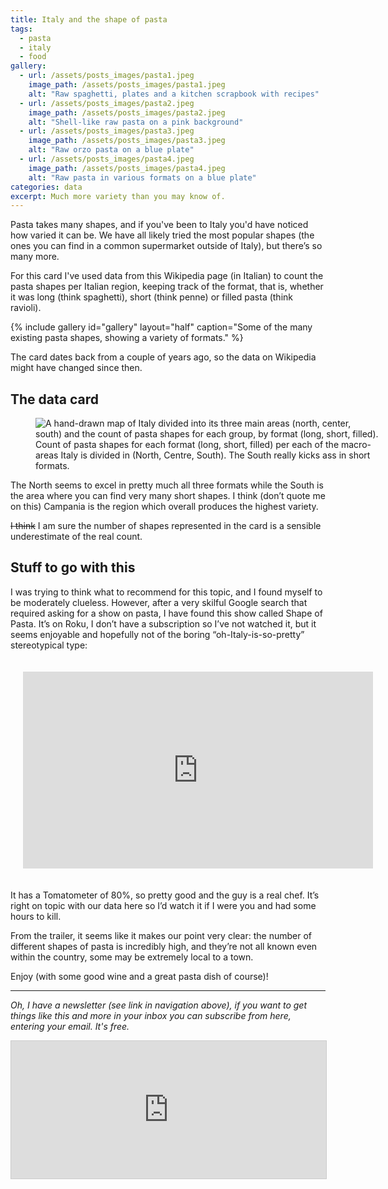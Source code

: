 ```yaml
---
title: Italy and the shape of pasta
tags:
  - pasta
  - italy
  - food
gallery:
  - url: /assets/posts_images/pasta1.jpeg
    image_path: /assets/posts_images/pasta1.jpeg
    alt: "Raw spaghetti, plates and a kitchen scrapbook with recipes"
  - url: /assets/posts_images/pasta2.jpeg
    image_path: /assets/posts_images/pasta2.jpeg
    alt: "Shell-like raw pasta on a pink background"
  - url: /assets/posts_images/pasta3.jpeg
    image_path: /assets/posts_images/pasta3.jpeg
    alt: "Raw orzo pasta on a blue plate"
  - url: /assets/posts_images/pasta4.jpeg
    image_path: /assets/posts_images/pasta4.jpeg
    alt: "Raw pasta in various formats on a blue plate"
categories: data
excerpt: Much more variety than you may know of.
---
```


Pasta takes many shapes, and if you've been to Italy you'd have noticed how varied it can be. We have all likely tried the most popular shapes (the ones you can find in a common supermarket outside of Italy), but there’s so many more.

For this card I've used data from this Wikipedia page (in Italian) to count the pasta shapes per Italian region, keeping track of the format, that is, whether it was long (think spaghetti), short (think penne) or filled pasta (think ravioli).

{% include gallery id="gallery" layout="half" caption="Some of the many existing pasta shapes, showing a variety of formats." %}

The card dates back from a couple of years ago, so the data on Wikipedia might have changed since then.

## The data card

<figure class="responsive" style="width: 550px">
  <img src="{{ site.url }}{{site.posts_images_path}}italy-pasta.jpg" alt="A hand-drawn map of Italy divided into its three main areas (north, center, south) and the count of pasta shapes for each group, by format (long, short, filled).">
  <figcaption>Count of pasta shapes for each format (long, short, filled) per each of the macro-areas Italy is divided in (North, Centre, South). The South really kicks ass in short formats.</figcaption>
</figure>

The North seems to excel in pretty much all three formats while the South is the area where you can find very many short shapes. I think (don’t quote me on this) Campania is the region which overall produces the highest variety.

~~I think~~ I am sure the number of shapes represented in the card is a sensible underestimate of the real count.

## Stuff to go with this

I was trying to think what to recommend for this topic, and I found myself to be moderately clueless. However, after a very skilful Google search that required asking for a show on pasta, I have found this show called Shape of Pasta. It’s on Roku, I don’t have a subscription so I’ve not watched it, but it seems enjoyable and hopefully not of the boring “oh-Italy-is-so-pretty” stereotypical type:

<div style="padding:20px;">
<iframe width="560" height="315" src="https://www.youtube.com/embed/HH8OUTlp6KM?si=NIF58qwLhk807dD6" title="YouTube video player" frameborder="0" allow="accelerometer; autoplay; clipboard-write; encrypted-media; gyroscope; picture-in-picture; web-share" allowfullscreen></iframe>
</div>

It has a Tomatometer of 80%, so pretty good and the guy is a real chef. It’s right on topic with our data here so I’d watch it if I were you and had some hours to kill.

From the trailer, it seems like it makes our point very clear: the number of different shapes of pasta is incredibly high, and they’re not all known even within the country, some may be extremely local to a town.

Enjoy (with some good wine and a great pasta dish of course)!

---

*Oh, I have a newsletter (see link in navigation above), if you want to get things like this and more in your inbox you can subscribe from here, entering your email. It's free.*

<iframe
scrolling="no"
style="width:100%!important;height:220px;border:1px #ccc solid !important"
src="https://buttondown.email/martinapugliese?as_embed=true"
></iframe><br /><br />
